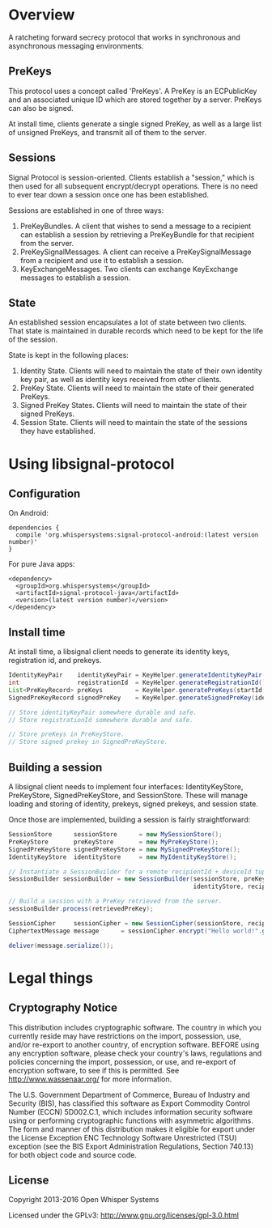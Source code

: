 # Overview

A ratcheting forward secrecy protocol that works in synchronous and asynchronous messaging environments.

## PreKeys

This protocol uses a concept called 'PreKeys'.  A PreKey is an ECPublicKey and an associated unique 
ID which are stored together by a server.  PreKeys can also be signed.

At install time, clients generate a single signed PreKey, as well as a large list of unsigned
PreKeys, and transmit all of them to the server.

## Sessions

Signal Protocol is session-oriented.  Clients establish a "session," which is then used for
all subsequent encrypt/decrypt operations.  There is no need to ever tear down a session once one
has been established.

Sessions are established in one of three ways:

1. PreKeyBundles. A client that wishes to send a message to a recipient can establish a session by
   retrieving a PreKeyBundle for that recipient from the server.
1. PreKeySignalMessages.  A client can receive a PreKeySignalMessage from a recipient and use it
   to establish a session.
1. KeyExchangeMessages.  Two clients can exchange KeyExchange messages to establish a session.

## State

An established session encapsulates a lot of state between two clients.  That state is maintained
in durable records which need to be kept for the life of the session.

State is kept in the following places:

1. Identity State.  Clients will need to maintain the state of their own identity key pair, as well
   as identity keys received from other clients.
1. PreKey State. Clients will need to maintain the state of their generated PreKeys.
1. Signed PreKey States. Clients will need to maintain the state of their signed PreKeys.
1. Session State.  Clients will need to maintain the state of the sessions they have established.

# Using libsignal-protocol

## Configuration

On Android:

```
dependencies {
  compile 'org.whispersystems:signal-protocol-android:(latest version number)'
}
```

For pure Java apps:

```
<dependency>
  <groupId>org.whispersystems</groupId>
  <artifactId>signal-protocol-java</artifactId>
  <version>(latest version number)</version>
</dependency>
```

## Install time

At install time, a libsignal client needs to generate its identity keys, registration id, and
prekeys.

 ```java
 IdentityKeyPair    identityKeyPair = KeyHelper.generateIdentityKeyPair();
 int                registrationId  = KeyHelper.generateRegistrationId();
 List<PreKeyRecord> preKeys         = KeyHelper.generatePreKeys(startId, 100);
 SignedPreKeyRecord signedPreKey    = KeyHelper.generateSignedPreKey(identityKeyPair, 5);

 // Store identityKeyPair somewhere durable and safe.
 // Store registrationId somewhere durable and safe.

 // Store preKeys in PreKeyStore.
 // Store signed prekey in SignedPreKeyStore.
 ```
    
## Building a session

A libsignal client needs to implement four interfaces: IdentityKeyStore, PreKeyStore,
SignedPreKeyStore, and SessionStore.  These will manage loading and storing of identity, 
prekeys, signed prekeys, and session state.

Once those are implemented, building a session is fairly straightforward:

 ```java
 SessionStore      sessionStore      = new MySessionStore();
 PreKeyStore       preKeyStore       = new MyPreKeyStore();
 SignedPreKeyStore signedPreKeyStore = new MySignedPreKeyStore();
 IdentityKeyStore  identityStore     = new MyIdentityKeyStore();

 // Instantiate a SessionBuilder for a remote recipientId + deviceId tuple.
 SessionBuilder sessionBuilder = new SessionBuilder(sessionStore, preKeyStore, signedPreKeyStore,
                                                    identityStore, recipientId, deviceId);

 // Build a session with a PreKey retrieved from the server.
 sessionBuilder.process(retrievedPreKey);

 SessionCipher     sessionCipher = new SessionCipher(sessionStore, recipientId, deviceId);
 CiphertextMessage message      = sessionCipher.encrypt("Hello world!".getBytes("UTF-8"));

 deliver(message.serialize());
 ```
    
# Legal things
## Cryptography Notice

This distribution includes cryptographic software. The country in which you currently reside may have restrictions on the import, possession, use, and/or re-export to another country, of encryption software.
BEFORE using any encryption software, please check your country's laws, regulations and policies concerning the import, possession, or use, and re-export of encryption software, to see if this is permitted.
See <http://www.wassenaar.org/> for more information.

The U.S. Government Department of Commerce, Bureau of Industry and Security (BIS), has classified this software as Export Commodity Control Number (ECCN) 5D002.C.1, which includes information security software using or performing cryptographic functions with asymmetric algorithms.
The form and manner of this distribution makes it eligible for export under the License Exception ENC Technology Software Unrestricted (TSU) exception (see the BIS Export Administration Regulations, Section 740.13) for both object code and source code.

## License

Copyright 2013-2016 Open Whisper Systems

Licensed under the GPLv3: http://www.gnu.org/licenses/gpl-3.0.html

